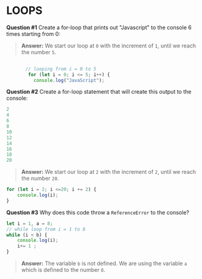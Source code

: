 # LOOPS

**Question #1**
Create a for-loop that prints out "Javascript" to the console 6 times starting from 0:
> **Answer:** We start our loop at `0` with the increment of `1`, until we reach the number `5`.
```js
    
       // looping from i = 0 to 5
        for (let i = 0; i <= 5; i++) {
          console.log("JavaScript");

```


**Question #2** Create a for-loop statement that will create this output to the console:
```js
2
4
6
8
10
12
14
16
18
20
```
> **Answer:** We start our loop at `2` with the increment of `2`, until we reach the number `20`.
```js
for (let i = 2; i <=20; i += 2) {
    console.log(i);
}
```

**Question #3** Why does this code throw a `ReferenceError` to the console?

```js
let i = 1, a = 8;
// while loop from i = 1 to 8
while (i < b) {
    console.log(i);
    i+= 1 ;
}
```
> **Answer:** The variable `b` is not defined. We are using the variable `a` which is defined to the number `8`.
